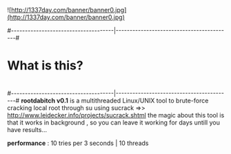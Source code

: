 ![http://1337day.com/banner/banner0.jpg](http://1337day.com/banner/banner0.jpg)

#-------------------------------------|------------------------------------------#
#                                What is this?
#
#-------------------------------------|------------------------------------------#
**rootdabitch v0.1** is a multithreaded Linux/UNIX tool to brute-force cracking local root
through su using sucrack  =>> http://www.leidecker.info/projects/sucrack.shtml
the magic about this tool is that it works in background , so you can leave it
working for days untill you have results...

**performance** : 10 tries per 3 seconds | 10 threads